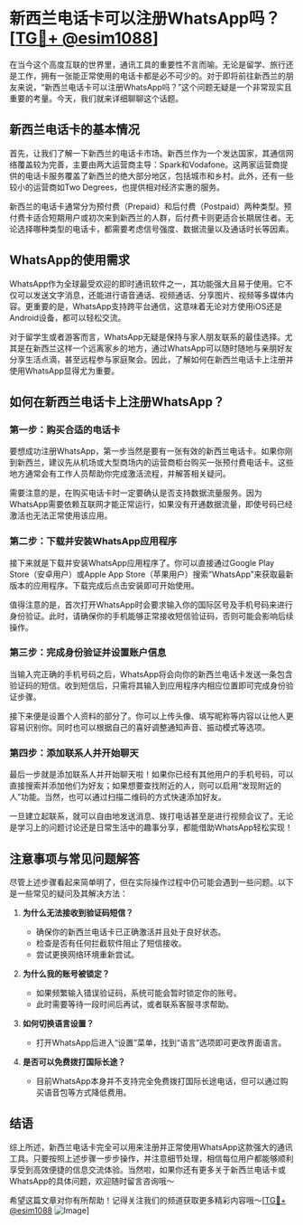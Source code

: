 # 新西兰电话卡可以注册WhatsApp吗？[[TG💪+ @esim1088](https://t.me/s/esim1088)]

在当今这个高度互联的世界里，通讯工具的重要性不言而喻。无论是留学、旅行还是工作，拥有一张能正常使用的电话卡都是必不可少的。对于即将前往新西兰的朋友来说，“新西兰电话卡可以注册WhatsApp吗？”这个问题无疑是一个非常现实且重要的考量。今天，我们就来详细聊聊这个话题。

## 新西兰电话卡的基本情况

首先，让我们了解一下新西兰的电话卡市场。新西兰作为一个发达国家，其通信网络覆盖较为完善，主要由两大运营商主导：Spark和Vodafone。这两家运营商提供的电话卡服务覆盖了新西兰的绝大部分地区，包括城市和乡村。此外，还有一些较小的运营商如Two Degrees，也提供相对经济实惠的服务。

新西兰的电话卡通常分为预付费（Prepaid）和后付费（Postpaid）两种类型。预付费卡适合短期用户或初次来到新西兰的人群，后付费卡则更适合长期居住者。无论选择哪种类型的电话卡，都需要考虑信号强度、数据流量以及通话时长等因素。

## WhatsApp的使用需求

WhatsApp作为全球最受欢迎的即时通讯软件之一，其功能强大且易于使用。它不仅可以发送文字消息，还能进行语音通话、视频通话、分享图片、视频等多媒体内容。更重要的是，WhatsApp支持跨平台通信，这意味着无论对方使用iOS还是Android设备，都可以轻松交流。

对于留学生或者游客而言，WhatsApp无疑是保持与家人朋友联系的最佳选择。尤其是在新西兰这样一个远离家乡的地方，通过WhatsApp可以随时随地与亲朋好友分享生活点滴，甚至远程参与家庭聚会。因此，了解如何在新西兰电话卡上注册并使用WhatsApp显得尤为重要。

## 如何在新西兰电话卡上注册WhatsApp？

### 第一步：购买合适的电话卡

要想成功注册WhatsApp，第一步当然是要有一张有效的新西兰电话卡。如果你刚到新西兰，建议先从机场或大型商场内的运营商柜台购买一张预付费电话卡。这些地方通常会有工作人员帮助你完成激活流程，并解答相关疑问。

需要注意的是，在购买电话卡时一定要确认是否支持数据流量服务。因为WhatsApp需要依赖互联网才能正常运行，如果没有开通数据流量，即使号码已经激活也无法正常使用该应用。

### 第二步：下载并安装WhatsApp应用程序

接下来就是下载并安装WhatsApp应用程序了。你可以直接通过Google Play Store（安卓用户）或Apple App Store（苹果用户）搜索“WhatsApp”来获取最新版本的应用程序。下载完成后点击安装即可开始使用。

值得注意的是，首次打开WhatsApp时会要求输入你的国际区号及手机号码来进行身份验证。此时，请确保你的手机能够正常接收短信验证码，否则可能会影响后续操作。

### 第三步：完成身份验证并设置账户信息

当输入完正确的手机号码之后，WhatsApp将会向你的新西兰电话卡发送一条包含验证码的短信。收到短信后，只需将其输入到应用程序内相应位置即可完成身份验证步骤。

接下来便是设置个人资料的部分了。你可以上传头像、填写昵称等内容以让他人更容易识别你。同时也可以根据自己的喜好调整通知声音、振动模式等选项。

### 第四步：添加联系人并开始聊天

最后一步就是添加联系人并开始聊天啦！如果你已经有其他用户的手机号码，可以直接搜索并添加他们为好友；如果想要查找附近的人，则可以启用“发现附近的人”功能。当然，也可以通过扫描二维码的方式快速添加好友。

一旦建立起联系，就可以自由地发送消息、拨打电话甚至是进行视频会议了。无论是学习上的问题讨论还是日常生活中的趣事分享，都能借助WhatsApp轻松实现！

## 注意事项与常见问题解答

尽管上述步骤看起来简单明了，但在实际操作过程中仍可能会遇到一些问题。以下是一些常见的疑问及其解决方法：

1. **为什么无法接收到验证码短信？**
   - 确保你的新西兰电话卡已正确激活并且处于良好状态。
   - 检查是否有任何拦截软件阻止了短信接收。
   - 尝试更换网络环境重新尝试。

2. **为什么我的账号被锁定？**
   - 如果频繁输入错误验证码，系统可能会暂时锁定你的账号。
   - 此时需要等待一段时间后再试，或者联系客服寻求帮助。

3. **如何切换语言设置？**
   - 打开WhatsApp后进入“设置”菜单，找到“语言”选项即可更改界面语言。

4. **是否可以免费拨打国际长途？**
   - 目前WhatsApp本身并不支持完全免费拨打国际长途电话，但可以通过购买语音包等方式降低费用。

## 结语

综上所述，新西兰电话卡完全可以用来注册并正常使用WhatsApp这款强大的通讯工具。只要按照上述步骤一步步操作，并注意细节处理，相信每位用户都能够顺利享受到高效便捷的信息交流体验。当然啦，如果你还有更多关于新西兰电话卡或WhatsApp的具体问题，欢迎随时留言咨询哦～

希望这篇文章对你有所帮助！记得关注我们的频道获取更多精彩内容哦～[[TG💪+ @esim1088](https://t.me/s/esim1088) ![Image](https://i.postimg.cc/4NQfJmqS/Snipaste-2025-05-13-00-14-12.png)]
